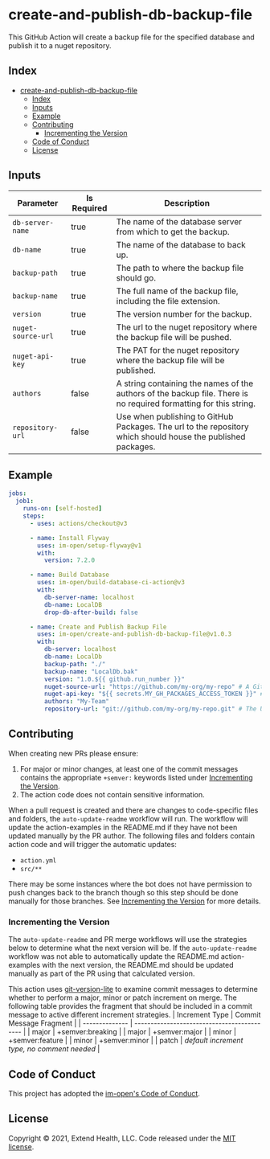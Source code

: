 # create-and-publish-db-backup-file

This GitHub Action will create a backup file for the specified database and publish it to a nuget repository.  

## Index

- [create-and-publish-db-backup-file](#create-and-publish-db-backup-file)
  - [Index](#index)
  - [Inputs](#inputs)
  - [Example](#example)
  - [Contributing](#contributing)
    - [Incrementing the Version](#incrementing-the-version)
  - [Code of Conduct](#code-of-conduct)
  - [License](#license)

## Inputs

| Parameter          | Is Required | Description                                                                                                       |
| ------------------ | ----------- | ----------------------------------------------------------------------------------------------------------------- |
| `db-server-name`   | true        | The name of the database server from which to get the backup.                                                     |
| `db-name`          | true        | The name of the database to back up.                                                                              |
| `backup-path`      | true        | The path to where the backup file should go.                                                                      |
| `backup-name`      | true        | The full name of the backup file, including the file extension.                                                   |
| `version`          | true        | The version number for the backup.                                                                                |
| `nuget-source-url` | true        | The url to the nuget repository where the backup file will be pushed.                                             |
| `nuget-api-key`    | true        | The PAT for the nuget repository where the backup file will be published.                                         |
| `authors`          | false       | A string containing the names of the authors of the backup file. There is no required formatting for this string. |
| `repository-url`   | false       | Use when publishing to GitHub Packages. The url to the repository which should house the published packages.      |

## Example

```yml
jobs:
  job1:
    runs-on: [self-hosted]
    steps:
      - uses: actions/checkout@v3

      - name: Install Flyway
        uses: im-open/setup-flyway@v1
        with:
          version: 7.2.0

      - name: Build Database
        uses: im-open/build-database-ci-action@v3
        with:
          db-server-name: localhost
          db-name: LocalDB
          drop-db-after-build: false

      - name: Create and Publish Backup File
        uses: im-open/create-and-publish-db-backup-file@v1.0.3
        with:
          db-server: localhost
          db-name: LocalDb
          backup-path: "./"
          backup-name: "LocalDb.bak"
          version: "1.0.${{ github.run_number }}"
          nuget-source-url: "https://github.com/my-org/my-repo" # A GitHub packages url
          nuget-api-key: "${{ secrets.MY_GH_PACKAGES_ACCESS_TOKEN }}" # A token that has access to publish packages
          authors: "My-Team"
          repository-url: "git://github.com/my-org/my-repo.git" # The URL to the repository.
```

## Contributing

When creating new PRs please ensure:

1. For major or minor changes, at least one of the commit messages contains the appropriate `+semver:` keywords listed under [Incrementing the Version](#incrementing-the-version).
1. The action code does not contain sensitive information.

When a pull request is created and there are changes to code-specific files and folders, the `auto-update-readme` workflow will run.  The workflow will update the action-examples in the README.md if they have not been updated manually by the PR author. The following files and folders contain action code and will trigger the automatic updates:

- `action.yml`
- `src/**`

There may be some instances where the bot does not have permission to push changes back to the branch though so this step should be done manually for those branches. See [Incrementing the Version](#incrementing-the-version) for more details.

### Incrementing the Version

The `auto-update-readme` and PR merge workflows will use the strategies below to determine what the next version will be.  If the `auto-update-readme` workflow was not able to automatically update the README.md action-examples with the next version, the README.md should be updated manually as part of the PR using that calculated version.

This action uses [git-version-lite] to examine commit messages to determine whether to perform a major, minor or patch increment on merge.  The following table provides the fragment that should be included in a commit message to active different increment strategies.
| Increment Type | Commit Message Fragment                     |
| -------------- | ------------------------------------------- |
| major          | +semver:breaking                            |
| major          | +semver:major                               |
| minor          | +semver:feature                             |
| minor          | +semver:minor                               |
| patch          | *default increment type, no comment needed* |

## Code of Conduct

This project has adopted the [im-open's Code of Conduct](https://github.com/im-open/.github/blob/master/CODE_OF_CONDUCT.md).

## License

Copyright &copy; 2021, Extend Health, LLC. Code released under the [MIT license](LICENSE).

[git-version-lite]: https://github.com/im-open/git-version-lite

